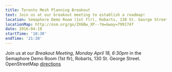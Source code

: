 ```yaml
---
title: Toronto Mesh Planning Breakout
text: Join us at our breakout meeting to establish a roadmap!
location: Semaphore Demo Room (1st flr), Robarts, 130 St. George Street  
locationMap: http://osm.org/go/ZX6Bw_XP--?m=&way=7991747
date: 2016-04-18
startTime: '18:30'
endTime: '21:30'
---
```


Join us at our ​*Breakout Meeting, Monday April 18, 6:30pm*​ in the Semaphore Demo Room (1st flr), Robarts, 130 St. George Street. OpenStreetMap [directions](http://osm.org/go/ZX6Bw_XP--?m=&way=7991747)
